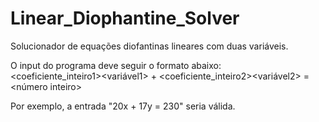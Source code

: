 # Linear_Diophantine_Solver
Solucionador de equações diofantinas lineares com duas variáveis.

O input do programa deve seguir o formato abaixo: 
<br> <coeficiente_inteiro1><variável1> + <coeficiente_inteiro2><variável2> = <número inteiro>

Por exemplo, a entrada "20x + 17y =  230" seria válida.
